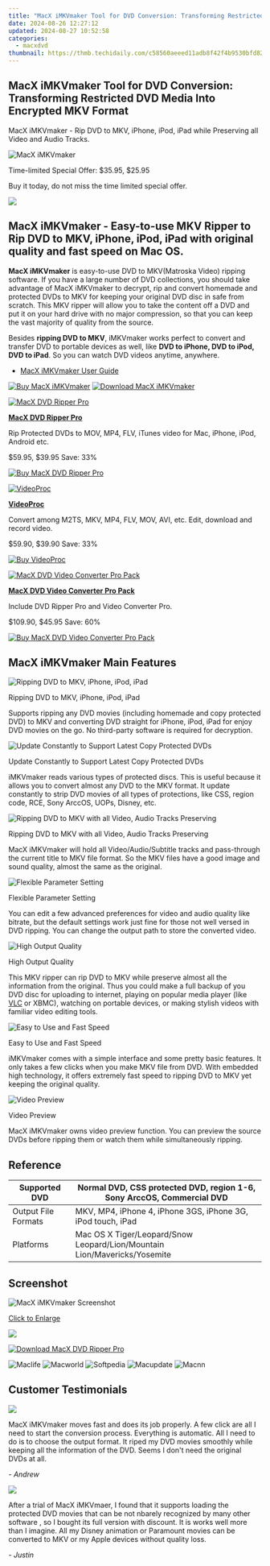 ```yaml
---
title: "MacX iMKVmaker Tool for DVD Conversion: Transforming Restricted DVD Media Into Encrypted MKV Format"
date: 2024-08-26 12:27:12
updated: 2024-08-27 10:52:58
categories:
  - macxdvd
thumbnail: https://thmb.techidaily.com/c58560aeeed11adb8f42f4b9530bfd82fdd84e9fa587d943a5752e4b0c3cb2b6.jpg
---
```


## MacX iMKVmaker Tool for DVD Conversion: Transforming Restricted DVD Media Into Encrypted MKV Format

MacX iMKVmaker \- Rip DVD to MKV, iPhone, iPod, iPad while Preserving all Video and Audio Tracks.

![MacX iMKVmaker](https://www.macxdvd.com/imkvmaker/../face/imkv.jpg) 

Time-limited Special Offer: $35.95, $25.95

Buy it today, do not miss the time limited special offer.

![](https://www.macxdvd.com/imkvmaker/../image-jp/flag.png) 

## MacX iMKVmaker - Easy-to-use MKV Ripper to Rip DVD to MKV, iPhone, iPod, iPad with original quality and fast speed on Mac OS.

**MacX iMKVmaker** is easy-to-use DVD to MKV(Matroska Video) ripping software. If you have a large number of DVD collections, you should take advantage of MacX iMKVmaker to decrypt, rip and convert homemade and protected DVDs to MKV for keeping your original DVD disc in safe from scratch. This MKV ripper will allow you to take the content off a DVD and put it on your hard drive with no major compression, so that you can keep the vast majority of quality from the source.

Besides **ripping DVD to MKV**, iMKVmaker works perfect to convert and transfer DVD to portable devices as well, like **DVD to iPhone, DVD to iPod, DVD to iPad**. So you can watch DVD videos anytime, anywhere.

* [MacX iMKVmaker User Guide](https://tools.techidaily.com/macxdvd/products/)

[![Buy MacX iMKVmaker](https://www.macxdvd.com/imkvmaker/../image/bottom-buy-big.jpg)](https://www.macxdvd.com/imkvmaker/buy.htm) [![Download MacX iMKVmaker](https://www.macxdvd.com/imkvmaker/../image/bottom-download-big.jpg)](https://www.macxdvd.com/download/macx-imkvmaker.dmg) 

[![MacX DVD Ripper Pro](https://www.macxdvd.com/imkvmaker/../box-image/macx-ripper-box-left.jpg)](https://tools.techidaily.com/macxdvd/products/) 

**[MacX DVD Ripper Pro](https://tools.techidaily.com/macxdvd/products/)**

Rip Protected DVDs to MOV, MP4, FLV, iTunes video for Mac, iPhone, iPod, Android etc.

$59.95, $39.95 Save: 33%

[![Buy MacX DVD Ripper Pro](https://www.macxdvd.com/imkvmaker/../image/bottom-buy2.jpg)](https://www.macxdvd.com/imkvmaker/../mac-dvd-ripper-pro/buy.htm) 

[![VideoProc](https://www.macxdvd.com/imkvmaker/../box-image/videoproc-mini1.png)](https://tools.techidaily.com/macxdvd/products/) 

**[VideoProc](https://tools.techidaily.com/macxdvd/products/)**

Convert among M2TS, MKV, MP4, FLV, MOV, AVI, etc. Edit, download and record video.

$59.90, $39.90 Save: 33%

[![Buy VideoProc](https://www.macxdvd.com/imkvmaker/../image/bottom-buy2.jpg)](https://www.macxdvd.com/imkvmaker/../mac-video-converter-pro/buy.htm) 

[![MacX DVD Video Converter Pro Pack](https://www.macxdvd.com/imkvmaker/../pack-image/macx-pack-mini1.jpg)](https://tools.techidaily.com/macxdvd/products/) 

**[MacX DVD Video Converter Pro Pack](https://tools.techidaily.com/macxdvd/products/)**

Include DVD Ripper Pro and Video Converter Pro.

$109.90, $45.95 Save: 60%

[![Buy MacX DVD Video Converter Pro Pack](https://www.macxdvd.com/imkvmaker/../image/bottom-buy2.jpg)](https://www.macxdvd.com/imkvmaker/../mac-dvd-video-converter-pro-pack/buy.htm) 

## MacX iMKVmaker Main Features

![Ripping DVD to MKV, iPhone, iPod, iPad](https://www.macxdvd.com/imkvmaker/image/1.jpg) 

Ripping DVD to MKV, iPhone, iPod, iPad

Supports ripping any DVD movies (including homemade and copy protected DVD) to MKV and converting DVD straight for iPhone, iPod, iPad for enjoy DVD movies on the go. No third-party software is required for decryption.

![Update Constantly to Support Latest Copy Protected DVDs](https://www.macxdvd.com/imkvmaker/image/2.jpg) 

Update Constantly to Support Latest Copy Protected DVDs

iMKVmaker reads various types of protected discs. This is useful because it allows you to convert almost any DVD to the MKV format. It update constantly to strip DVD movies of all types of protections, like CSS, region code, RCE, Sony ArccOS, UOPs, Disney, etc.

![Ripping DVD to MKV with all Video, Audio Tracks Preserving](https://www.macxdvd.com/imkvmaker/image/3.jpg) 

Ripping DVD to MKV with all Video, Audio Tracks Preserving

MacX iMKVmaker will hold all Video/Audio/Subtitle tracks and pass-through the current title to MKV file format. So the MKV files have a good image and sound quality, almost the same as the original.

![Flexible Parameter Setting](https://www.macxdvd.com/imkvmaker/image/4.jpg) 

Flexible Parameter Setting

You can edit a few advanced preferences for video and audio quality like bitrate, but the default settings work just fine for those not well versed in DVD ripping. You can change the output path to store the converted video.

![High Output Quality](https://www.macxdvd.com/imkvmaker/image/5.jpg) 

High Output Quality

This MKV ripper can rip DVD to MKV while preserve almost all the information from the original. Thus you could make a full backup of you DVD disc for uploading to internet, playing on popular media player (like [VLC](https://tools.techidaily.com/macxdvd/products/) or XBMC), watching on portable devices, or making stylish videos with familiar video editing tools.

![Easy to Use and Fast Speed](https://www.macxdvd.com/imkvmaker/image/6.jpg) 

Easy to Use and Fast Speed

iMKVmaker comes with a simple interface and some pretty basic features. It only takes a few clicks when you make MKV file from DVD. With embedded high technology, it offers extremely fast speed to ripping DVD to MKV yet keeping the original quality.

![Video Preview](https://www.macxdvd.com/imkvmaker/image/7.jpg) 

Video Preview

MacX iMKVmaker owns video preview function. You can preview the source DVDs before ripping them or watch them while simultaneously ripping.

## Reference

| Supported DVD       | Normal DVD, CSS protected DVD, region 1-6, Sony ArccOS, Commercial DVD    |
| ------------------- | ------------------------------------------------------------------------- |
| Output File Formats | MKV, MP4, iPhone 4, iPhone 3GS, iPhone 3G, iPod touch, iPad               |
| Platforms           | Mac OS X Tiger/Leopard/Snow Leopard/Lion/Mountain Lion/Mavericks/Yosemite |

## Screenshot

![MacX iMKVmaker Screenshot](https://www.macxdvd.com/imkvmaker/image/screenshot.jpg)

[Click to Enlarge](https://tools.techidaily.com/macxdvd/products/)

![](https://www.macxdvd.com/imkvmaker/image/screenshot_02.jpg) 

[![Download MacX DVD Ripper Pro](https://www.macxdvd.com/imkvmaker/../image/bottom-download-big.jpg)](https://www.macxdvd.com/download/macx-imkvmaker.dmg) 

![Maclife](https://www.macxdvd.com/imkvmaker/../i-pic/maclife.gif) ![Macworld](https://www.macxdvd.com/imkvmaker/../i-pic/macworld.gif) ![Softpedia](https://www.macxdvd.com/imkvmaker/../i-pic/softpedia.gif) ![Macupdate](https://www.macxdvd.com/imkvmaker/../i-pic/macupdate.gif) ![Macnn](https://www.macxdvd.com/imkvmaker/../i-pic/macnn.gif) 

## Customer Testimonials

![](https://www.macxdvd.com/imkvmaker/../image/customer-ico.jpg) 

MacX iMKVmaker moves fast and does its job properly. A few click are all I need to start the conversion process. Everything is automatic. All I need to do is to choose the output format. It riped my DVD movies smoothly while keeping all the information of the DVD. Seems I don't need the original DVDs at all.

_\- Andrew_ 

![](https://www.macxdvd.com/imkvmaker/../image/customer-ico.jpg) 

After a trial of MacX iMKVmaer, I found that it supports loading the protected DVD movies that can be not nbarely recognized by many other software , so I bought its full version with discount. It is works well more than I imagine. All my Disney animation or Paramount movies can be converted to MKV or my Apple devices without quality loss.

_\- Justin_

<ins class="adsbygoogle"
     style="display:block"
     data-ad-format="autorelaxed"
     data-ad-client="ca-pub-7571918770474297"
     data-ad-slot="1223367746"></ins>



<ins class="adsbygoogle"
     style="display:block"
     data-ad-client="ca-pub-7571918770474297"
     data-ad-slot="8358498916"
     data-ad-format="auto"
     data-full-width-responsive="true"></ins>
